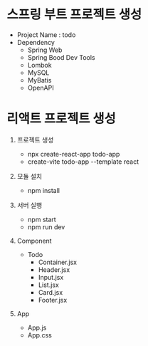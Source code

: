 # 스프링 부트 프로젝트 생성
- Project Name : todo
- Dependency
    - Spring Web
    - Spring Bood Dev Tools
    - Lombok
    - MySQL
    - MyBatis
    - OpenAPI

# 리액트 프로젝트 생성
1. 프로젝트 생성
    - npx create-react-app todo-app
    - create-vite todo-app --template react

2. 모듈 설치
    - npm install

3. 서버 실행
    - npm start
    - npm run dev

3. Component
    - Todo
        - Container.jsx
        - Header.jsx
        - Input.jsx
        - List.jsx
        - Card.jsx
        - Footer.jsx

4. App
    - App.js
    - App.css